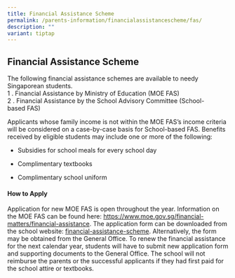```yaml
---
title: Financial Assistance Scheme
permalink: /parents-information/financialassistancescheme/fas/
description: ""
variant: tiptap
---
```

<h2>Financial Assistance Scheme</h2>
<p>The following financial assistance schemes are available to needy Singaporean
students.
<br>1 . Financial Assistance by Ministry of Education (MOE FAS)
<br>2 . Financial Assistance by the School Advisory Committee (School-based&nbsp;FAS)</p>
<p>Applicants whose family income is not within the MOE FAS’s income criteria
will be considered on a case-by-case basis for School-based FAS. Benefits
received by eligible students may include one or more of the following:</p>
<ul data-tight="true" class="tight">
<li>
<p>Subsidies for school meals for every school day</p>
</li>
<li>
<p>Complimentary textbooks</p>
</li>
<li>
<p>Complimentary school uniform</p>
</li>
</ul>
<h4>How to Apply</h4>
<p>Application for new MOE FAS is open throughout the year. Information on
the MOE FAS can be found here: <a href="https://www.moe.gov.sg/financial-matters/financial-assistance" rel="noopener noreferrer nofollow" target="_blank">https://www.moe.gov.sg/financial-matters/financial-assistance</a>.
The application form can be downloaded from the school website: <a href="/files/MOE_FAS_Application_Form_2025.pdf" rel="noopener nofollow" target="_blank">financial-assistance-scheme</a>.
Alternatively, the form may be obtained from the General Office. To renew
the financial assistance for the next calendar year, students will have
to submit new application form and supporting documents to the General
Office. The school will not reimburse the parents or the successful applicants
if they had first paid for the school attire or textbooks.</p>